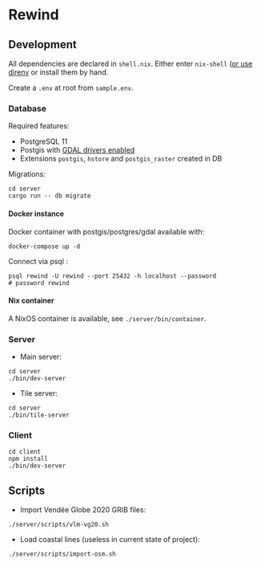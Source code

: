 # Rewind

## Development

All dependencies are declared in `shell.nix`. Either enter `nix-shell` ([or use direnv](https://github.com/nix-community/nix-direnv) or install them by hand.

Create a `.env` at root from `sample.env`. 

### Database

Required features:

 * PostgreSQL 11
 * Postgis with [GDAL drivers enabled](https://postgis.net/docs/postgis_gdal_enabled_drivers.html)
 * Extensions `postgis`, `hstore` and `postgis_raster` created in DB

Migrations:

```
cd server
cargo run -- db migrate
```

#### Docker instance

Docker container with postgis/postgres/gdal available with:

```
docker-compose up -d
```

Connect via psql :

```
psql rewind -U rewind --port 25432 -h localhost --password
# password rewind
```

#### Nix container

A NixOS container is available, see `./server/bin/container`.

### Server

- Main server:

```
cd server
./bin/dev-server
```

- Tile server:

```
cd server
./bin/tile-server
```

### Client

```
cd client
npm install
./bin/dev-server
```

## Scripts

* Import Vendée Globe 2020 GRIB files:
  
``` 
./server/scripts/vlm-vg20.sh
```

* Load coastal lines (useless in current state of project):

```
./server/scripts/import-osm.sh
```
